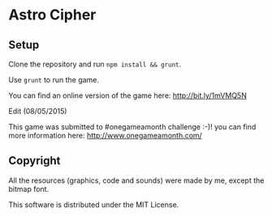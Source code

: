 Astro Cipher
===============

## Setup

Clone the repository and run `npm install && grunt`.

Use `grunt` to run the game. 

You can find an online version of the game here: http://bit.ly/1mVMQ5N

Edit (08/05/2015)

This game was submitted to #onegameamonth challenge :-)! you can find more information here: http://www.onegameamonth.com/

## Copyright

All the resources (graphics, code and sounds) were made by me, except the bitmap font.

This software is distributed under the MIT License.
